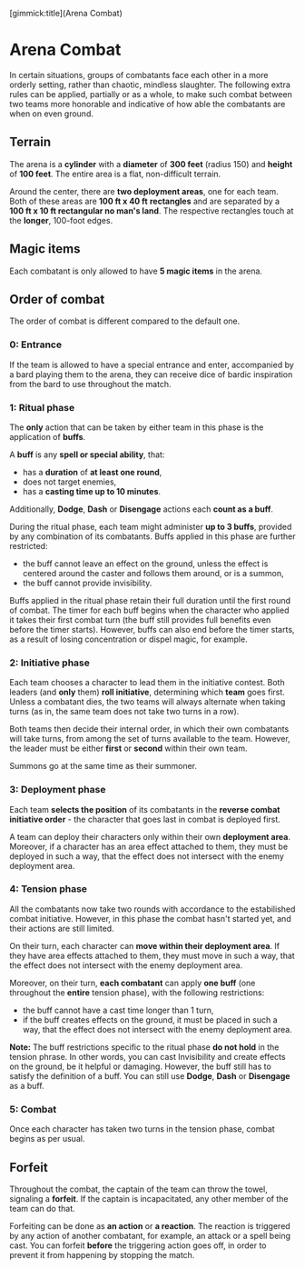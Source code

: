 [gimmick:title](Arena Combat)

# Arena Combat

In certain situations, groups of combatants face each other in a more orderly setting, rather than chaotic, mindless slaughter. The following extra rules can be applied, partially or as a whole, to make such combat between two teams more honorable and indicative of how able the combatants are when on even ground.

## Terrain

The arena is a **cylinder** with a **diameter** of **300 feet** (radius 150) and **height** of **100 feet**. The entire area is a flat, non-difficult terrain.

Around the center, there are **two deployment areas**, one for each team. Both of these areas are **100 ft x 40 ft** **rectangles** and are separated by a **100 ft x 10 ft rectangular no man's land**. The respective rectangles touch at the **longer**, 100-foot edges.

## Magic items

Each combatant is only allowed to have **5 magic items** in the arena.

## Order of combat

The order of combat is different compared to the default one.

### 0: Entrance

If the team is allowed to have a special entrance and enter, accompanied by a bard playing them to the arena, they can receive dice of bardic inspiration from the bard to use throughout the match.

### 1: Ritual phase

The **only** action that can be taken by either team in this phase is the application of **buffs**.

A **buff** is any **spell or special ability**, that:

* has a **duration** of **at least one round**,
* does not target enemies,
* has a **casting time up to 10 minutes**.

Additionally, **Dodge**, **Dash** or **Disengage** actions each **count as a buff**.

During the ritual phase, each team might administer **up to 3 buffs**, provided by any combination of its combatants. Buffs applied in this phase are further restricted:

* the buff cannot leave an effect on the ground, unless the effect is centered around the caster and follows them around, or is a summon,
* the buff cannot provide invisibility.

Buffs applied in the ritual phase retain their full duration until the first round of combat. The timer for each buff begins when the character who applied it takes their first combat turn (the buff still provides full benefits even before the timer starts). However, buffs can also end before the timer starts, as a result of losing concentration or dispel magic, for example.

### 2: Initiative phase

Each team chooses a character to lead them in the initiative contest. Both leaders (and **only** them) **roll initiative**, determining which **team** goes first. Unless a combatant dies, the two teams will always alternate when taking turns (as in, the same team does not take two turns in a row).

Both teams then decide their internal order, in which their own combatants will take turns, from among the set of turns available to the team. However, the leader must be either **first** or **second** within their own team.

Summons go at the same time as their summoner.

### 3: Deployment phase

Each team **selects the position** of its combatants in the **reverse combat initiative order** - the character that goes last in combat is deployed first.

A team can deploy their characters only within their own **deployment area**. Moreover, if a character has an area effect attached to them, they must be deployed in such a way, that the effect does not intersect with the enemy deployment area.

### 4: Tension phase

All the combatants now take two rounds with accordance to the estabilished combat initiative. However, in this phase the combat hasn't started yet, and their actions are still limited.

On their turn, each character can **move within their deployment area**. If they have area effects attached to them, they must move in such a way, that the effect does not intersect with the enemy deployment area.

Moreover, on their turn, **each combatant** can apply **one buff** (one throughout the **entire** tension phase), with the following restrictions:

* the buff cannot have a cast time longer than 1 turn,
* if the buff creates effects on the ground, it must be placed in such a way, that the effect does not intersect with the enemy deployment area.

**Note:** The buff restrictions specific to the ritual phase **do not hold** in the tension phrase. In other words, you can cast Invisibility and create effects on the ground, be it helpful or damaging. However, the buff still has to satisfy the definition of a buff. You can still use **Dodge**, **Dash** or **Disengage** as a buff.

### 5: Combat

Once each character has taken two turns in the tension phase, combat begins as per usual.

## Forfeit

Throughout the combat, the captain of the team can throw the towel, signaling a **forfeit**. If the captain is incapacitated, any other member of the team can do that.

Forfeiting can be done as **an action** or **a reaction**. The reaction is triggered by any action of another combatant, for example, an attack or a spell being cast. You can forfeit **before** the triggering action goes off, in order to prevent it from happening by stopping the match.